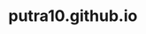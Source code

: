 # putra10.github.io
<!DOCTYPE html>
<html lang="en">
<head>
    <meta charset="UTF-8">
    <meta name="viewport" content="width=device-width, initial-scale=1.0">
    <title>Happy Birthday!</title>
    <!-- Load Tailwind CSS -->
    <script src="https://cdn.tailwindcss.com"></script>
    <!-- Load Tone.js for sound effects -->
    <script src="https://cdnjs.cloudflare.com/ajax/libs/tone/14.8.49/Tone.js"></script>
    <style>
        /* Custom font and smooth transitions */
        @import url('https://fonts.googleapis.com/css2?family=Inter:wght@100..900&family=Playfair+Display:ital,wght@0,400..900;1,400..900&display=swap');
        
        body {
            font-family: 'Inter', sans-serif;
            background: linear-gradient(135deg, #eff6ff 0%, #e0f2fe 100%); 
            position: relative; /* Needed for absolute positioning of flying elements */
            overflow: hidden; /* Prevent scrollbars from appearing due to flying elements */
        }

        .fancy-text {
            font-family: 'Playfair Display', serif;
        }

        /* 1. Gift Box animation keyframes: subtle side-to-side jiggle */
        @keyframes jiggle {
            0%, 100% { transform: rotate(0deg) scale(1); }
            25% { transform: rotate(-1deg) scale(1.02); }
            75% { transform: rotate(1deg) scale(1.02); }
        }

        .gift-box-jiggle {
            animation: jiggle 2s infinite ease-in-out;
            cursor: pointer;
            stroke-width: 1.5; 
            z-index: 10; /* Ensure button is above flying layer */
        }
        
        /* 2. Keyframes for the "flying" animation */
        @keyframes fly {
            0% { 
                opacity: 0; 
                transform: translate(0, 0) scale(0.5) rotate(0deg); 
            }
            10% {
                opacity: 0.8;
                transform: translate(var(--x-start), var(--y-start)) scale(var(--s-start)) rotate(var(--r-start));
            }
            80% { 
                opacity: 0.8; 
            }
            100% { 
                opacity: 0; 
                transform: translate(var(--x-end), var(--y-end)) scale(var(--s-end)) rotate(var(--r-end)); 
            }
        }

        /* Styling for the memory elements */
        .memory-element {
            position: absolute;
            width: 70px; /* Small photo size */
            height: 70px;
            background-color: white;
            border: 3px solid #ccc; /* Polaroid-like border */
            box-shadow: 0 4px 10px rgba(0, 0, 0, 0.2);
            border-radius: 8px;
            animation: fly var(--duration) ease-out forwards;
            pointer-events: none; /* Ignore clicks */
        }

        /* Container for flying elements (full screen) */
        #flying-elements-container {
            position: fixed;
            top: 0;
            left: 0;
            width: 100%;
            height: 100%;
            z-index: 1; /* Below the card */
        }
        
        /* Ensure the main card is above the flying elements */
        #anniversary-card {
            z-index: 20; 
            position: relative;
        }

        /* Custom scrollbar styling (optional, for aesthetics) */
        ::-webkit-scrollbar {
            width: 8px;
        }
        ::-webkit-scrollbar-track {
            background: #e6f0ff; 
        }
        ::-webkit-scrollbar-thumb {
            background: #a8cbf7; 
            border-radius: 4px;
        }
    </style>
</head>
<body class="min-h-screen flex items-center justify-center p-4">

    <!-- Container for all the floating photo elements -->
    <div id="flying-elements-container"></div>

    <!-- Main Anniversary Card Container -->
    <div id="anniversary-card" class="w-full max-w-xl bg-white/90 backdrop-blur-sm p-8 md:p-12 rounded-3xl shadow-2xl text-center transition-all duration-700 hover:shadow-blue-300/80">
        
        <h1 class="text-3xl md:text-5xl fancy-text font-bold text-blue-600 mb-2">
            Happy Birthday
        </h1>
        <h1 class="text-3xl md:text-5xl fancy-text font-bold text-blue-600 mb-2">Ambar Sekar Prawita</h1>
        <p class="text-lg md:text-xl text-gray-700 mb-8">
            <span id="anniversary-date">11 October 2025</span>
        </p>

        <!-- Interactive Gift Box Button -->
        <div 
            id="reveal-button"
            class="gift-box-jiggle text-6xl md:text-8xl text-blue-500 hover:text-blue-600 transition-colors duration-300 mx-auto w-fit"
            onclick="handleRevealClick()">
            
            <!-- Inline SVG Gift Box -->
            <svg xmlns="http://www.w3.org/2000/svg" viewBox="0 0 30 30" fill="none" stroke="currentColor" stroke-width="1.5" stroke-linecap="round" stroke-linejoin="round" class="w-24 h-24 md:w-32 md:h-32">
                <!-- Ribbon on top -->
                <rect x="3" y="8" width="18" height="4" rx="1"/>
                <!-- Vertical ribbon -->
                <path d="M12 8v13"/>
                <!-- Box body -->
                <path d="M19 12v9a2 2 0 0 1-2 2H7a2 2 0 0 1-2-2v-9"/>
                <!-- Bow detail -->
                <path d="M10 8V5a2 2 0 1 1 4 0v3"/>
            </svg>
        </div>
        <p class="text-sm text-gray-500 mt-2 mb-10 transition-opacity duration-500" id="tap-instruction">
            Tap the gift to open your special message!
        </p>


        <!-- Hidden Message Area -->
        <div id="secret-message" class="opacity-0 h-0 transition-all duration-1000 transform scale-90 mt-4 overflow-hidden" 
            style="max-height: 0px;">

            <div class="border-t-2 border-blue-300 pt-6 mt-6">
                <p class="fancy-text text-2xl md:text-3xl font-semibold text-red-700 mb-4">
                   HBD AMBAR &#129395;
                </p>
                <p class="text-gray-800 text-base md:text-lg leading-relaxed mb-6 italic">
                    Another year has flown by, and my love for you has only grown deeper. You are my greatest adventure, my quietest comfort, and the reason I smile every day. Thank you for making every moment count.
                </p>
                <p class="text-xl md:text-2xl fancy-text font-bold text-red-500">
                    With all my love, <br>
                    [Your Name]
                </p>
            </div>
        </div>
    </div>

    <script>
        // --- Configuration & Initialization ---
        const revealButton = document.getElementById('reveal-button');
        const secretMessage = document.getElementById('secret-message');
        const tapInstruction = document.getElementById('tap-instruction');
        const anniversaryCard = document.getElementById('anniversary-card');
        const flyingContainer = document.getElementById('flying-elements-container');
        const body = document.body;
        
        // Placeholders and Customization
        const partnerNamePlaceholder = "[Partner's Name]";
        const yourNamePlaceholder = "[Your Name]";
        
        // Customization: CHANGE THESE
        const PARTNER_NAME = "My Love"; // e.g., "Alex"
        const YOUR_NAME = "Your Partner"; // e.g., "Sam"
        const ANNIVERSARY_DATE = "11 October 2025"; // The date of the anniversary
        
        // *** NEW: CUSTOMIZE YOUR VOICE MESSAGE HERE ***
        // You can add tone instructions like "Say tenderly:" or "Say happily:"
        const CUSTOM_VOICE_MESSAGE = "Say happily: Happy Birthday, sweetheart!"; 
        
        // Placeholder image for the flying memories
        const MEMORY_IMAGE_URL = 'https://placehold.co/70x70/E0F2FE/3B82F6?text=M'; 

        // Update placeholders
        document.getElementById('anniversary-date').textContent = ANNIVERSARY_DATE;
        secretMessage.innerHTML = secretMessage.innerHTML
            .replace(partnerNamePlaceholder, PARTNER_NAME)
            .replace(yourNamePlaceholder, YOUR_NAME);
        
        let hasBeenClicked = false;

        // --- Memory Burst Animation (Unchanged) ---

        function startFlyingElements() {
            const numElements = 15;
            const containerRect = body.getBoundingClientRect();
            
            const buttonRect = revealButton.getBoundingClientRect();
            const startX = buttonRect.left + buttonRect.width / 2;
            const startY = buttonRect.top + buttonRect.height / 2;


            for (let i = 0; i < numElements; i++) {
                setTimeout(() => {
                    const el = document.createElement('div');
                    el.className = 'memory-element';
                    
                    el.style.backgroundImage = `url('${MEMORY_IMAGE_URL}')`;
                    el.style.backgroundSize = 'cover';
                    el.style.backgroundPosition = 'center';
                    
                    el.style.left = `${startX}px`;
                    el.style.top = `${startY}px`;

                    const duration = 5 + Math.random() * 5; 
                    const delay = Math.random() * 0.5; 
                    const xEnd = (Math.random() - 0.5) * containerRect.width * 1.5; 
                    const yEnd = -containerRect.height * (1 + Math.random()); 
                    const rotation = (Math.random() * 360) - 180; 
                    const scale = 0.8 + Math.random() * 0.4; 

                    el.style.setProperty('--duration', `${duration}s`);
                    el.style.setProperty('--delay', `${delay}s`);
                    el.style.setProperty('--x-start', `${(Math.random() - 0.5) * 50}px`);
                    el.style.setProperty('--y-start', `${(Math.random() - 0.5) * 50}px`);
                    el.style.setProperty('--s-start', `${0.6 + Math.random() * 0.4}`);
                    el.style.setProperty('--r-start', `${(Math.random() * 20) - 10}deg`);
                    
                    el.style.setProperty('--x-end', `${xEnd}px`);
                    el.style.setProperty('--y-end', `${yEnd}px`);
                    el.style.setProperty('--s-end', `${scale}`);
                    el.style.setProperty('--r-end', `${rotation}deg`);

                    flyingContainer.appendChild(el);
                    
                    setTimeout(() => {
                        el.remove();
                    }, duration * 1000 + 500); 

                }, i * 150); 
            }
        }


        // --- TTS Utility Functions for Audio Playback (Updated to accept message) ---

        function base64ToArrayBuffer(base64) {
            const binaryString = atob(base64);
            const len = binaryString.length;
            const bytes = new Uint8Array(len);
            for (let i = 0; i < len; i++) {
                bytes[i] = binaryString.charCodeAt(i);
            }
            return bytes.buffer;
        }

        function pcmToWav(pcm16, sampleRate) {
            const numChannels = 1;
            const bytesPerSample = 2; 
            const blockAlign = numChannels * bytesPerSample;
            const byteRate = sampleRate * blockAlign;

            const buffer = new ArrayBuffer(44 + pcm16.length * bytesPerSample);
            const view = new DataView(buffer);

            view.setUint32(0, 0x52494646, false);
            view.setUint32(4, 36 + pcm16.length * bytesPerSample, true);
            view.setUint32(8, 0x57415645, false);
            view.setUint32(12, 0x666d7420, false);
            view.setUint32(16, 16, true);
            view.setUint16(20, 1, true);
            view.setUint16(22, numChannels, true);
            view.setUint32(24, sampleRate, true);
            view.setUint32(28, byteRate, true);
            view.setUint16(32, blockAlign, true);
            view.setUint16(34, 16, true);
            view.setUint32(36, 0x64617461, false);
            view.setUint32(40, pcm16.length * bytesPerSample, true);

            let offset = 44;
            for (let i = 0; i < pcm16.length; i++) {
                view.setInt16(offset, pcm16[i], true);
                offset += 2;
            }

            return new Blob([buffer], { type: 'audio/wav' });
        }

        async function playCelebrationChime(messageText) {
            const apiKey = "";
            const apiUrl = `https://generativelanguage.googleapis.com/v1beta/models/gemini-2.5-flash-preview-tts:generateContent?key=${apiKey}`;

            const payload = {
                contents: [{
                    // Use the custom message here
                    parts: [{ text: messageText }] 
                }],
                generationConfig: {
                    responseModalities: ["AUDIO"],
                    speechConfig: {
                        voiceConfig: {
                            // Using the "Puck" voice, which is upbeat. You can try others!
                            prebuiltVoiceConfig: { voiceName: "Puck" } 
                        }
                    }
                },
                model: "gemini-2.5-flash-preview-tts"
            };

            const maxRetries = 3;
            let attempt = 0;

            while (attempt < maxRetries) {
                try {
                    const response = await fetch(apiUrl, {
                        method: 'POST',
                        headers: { 'Content-Type': 'application/json' },
                        body: JSON.stringify(payload)
                    });

                    if (!response.ok) {
                        throw new Error(`HTTP error! status: ${response.status}`);
                    }

                    const result = await response.json();
                    const part = result?.candidates?.[0]?.content?.parts?.[0];
                    const audioData = part?.inlineData?.data;
                    const mimeType = part?.inlineData?.mimeType;

                    if (audioData && mimeType && mimeType.startsWith("audio/L16")) {
                        const rateMatch = mimeType.match(/rate=(\d+)/);
                        if (!rateMatch) throw new Error("Could not find sample rate in mimeType.");
                        const sampleRate = parseInt(rateMatch[1], 10);
                        
                        const pcmData = base64ToArrayBuffer(audioData);
                        const pcm16 = new Int16Array(pcmData);

                        const wavBlob = pcmToWav(pcm16, sampleRate);
                        const audioUrl = URL.createObjectURL(wavBlob);

                        const audio = new Audio(audioUrl);
                        await audio.play();
                        
                        return;
                    } else {
                        throw new Error("Invalid audio response structure or data missing.");
                    }
                } catch (error) {
                    console.error(`Attempt ${attempt + 1} failed:`, error);
                    attempt++;
                    if (attempt < maxRetries) {
                        const delay = Math.pow(2, attempt) * 1000;
                        await new Promise(resolve => setTimeout(resolve, delay));
                    } else {
                        console.error("Failed to play chime after multiple retries.");
                    }
                }
            }
        }


        // --- Interaction Handler (Updated to use custom message) ---

        function handleRevealClick() {
            if (hasBeenClicked) return;
            hasBeenClicked = true;
            
            // 1. Start the memory burst animation!
            startFlyingElements();

            // 2. Play the sound using the custom message
            playCelebrationChime(CUSTOM_VOICE_MESSAGE);

            // 3. Reveal the message with animation
            secretMessage.classList.remove('opacity-0', 'h-0', 'scale-90');
            secretMessage.classList.add('opacity-100', 'h-auto', 'scale-100');
            secretMessage.style.maxHeight = '500px'; 
            
            // 4. Remove the jiggle effect and tap instruction
            revealButton.classList.remove('gift-box-jiggle');
            tapInstruction.classList.add('opacity-0');

            // 5. Update the card look
            anniversaryCard.classList.remove('hover:shadow-blue-300/80');

            // Optional: scroll down to show the message if it overflows
            setTimeout(() => {
                secretMessage.scrollIntoView({ behavior: 'smooth', block: 'start' });
            }, 1000); 
        }

    </script>

</body>
</html>
